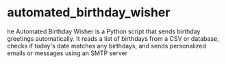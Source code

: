 # automated_birthday_wisher
he Automated Birthday Wisher is a Python script that sends birthday greetings automatically. It reads a list of birthdays from a CSV or database, checks if today's date matches any birthdays, and sends personalized emails or messages using an SMTP server 
